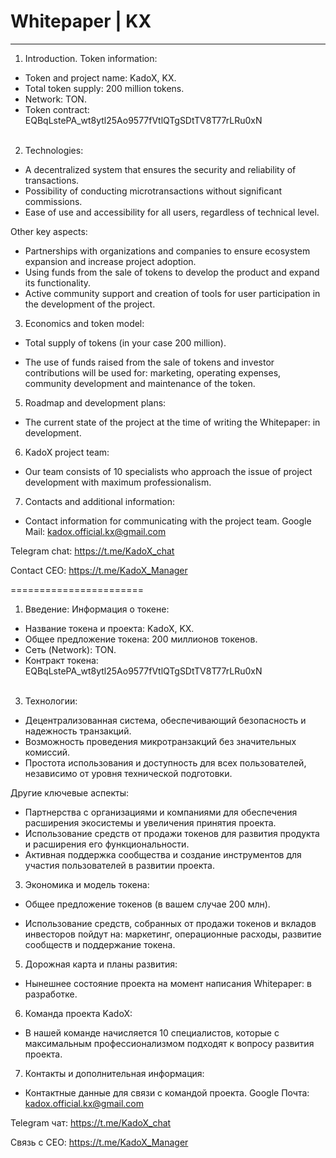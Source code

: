 # Whitepaper | KX
------------------
1. Introduction.
 Token information:
 - Token and project name: KadoX, KX.<br>
 - Total token supply: 200 million tokens.<br>
 - Network: TON.<br>
 - Token contract: EQBqLstePA_wt8ytl25Ao9577fVtlQTgSDtTV8T77rLRu0xN
<br><br>
 2. Technologies:
 - A decentralized system that ensures the security and reliability of transactions.
 - Possibility of conducting microtransactions without significant commissions.
 - Ease of use and accessibility for all users, regardless of technical level.

 Other key aspects:
 - Partnerships with organizations and companies to ensure ecosystem expansion and increase project adoption.
 - Using funds from the sale of tokens to develop the product and expand its functionality.
 - Active community support and creation of tools for user participation in the development of the project.

 3. Economics and token model:
 - Total supply of tokens (in your case 200 million).

 - The use of funds raised from the sale of tokens and investor contributions will be used for: marketing, operating expenses, community development and maintenance of the token.

 5. Roadmap and development plans:
 - The current state of the project at the time of writing the Whitepaper: in development.

 6. KadoX project team:
 - Our team consists of 10 specialists who approach the issue of project development with maximum professionalism.

 7. Contacts and additional information:
 - Contact information for communicating with the project team.
 Google Mail: kadox.official.kx@gmail.com

 Telegram chat:
 https://t.me/KadoX_chat

 Contact CEO:
 https://t.me/KadoX_Manager


=======================


 1. Введение:
 Информация о токене:
- Название токена и проекта: KadoX, KX.<br>
- Общее предложение токена: 200 миллионов токенов.<br>
- Сеть (Network): TON.<br>
- Контракт токена: EQBqLstePA_wt8ytl25Ao9577fVtlQTgSDtTV8T77rLRu0xN
<br><br>
3. Технологии:
- Децентрализованная система, обеспечивающий безопасность и надежность транзакций.
- Возможность проведения микротранзакций без значительных комиссий.
- Простота использования и доступность для всех пользователей, независимо от уровня технической подготовки.

Другие ключевые аспекты:
- Партнерства с организациями и компаниями для обеспечения расширения экосистемы и увеличения принятия проекта.
- Использование средств от продажи токенов для развития продукта и расширения его функциональности.
- Активная поддержка сообщества и создание инструментов для участия пользователей в развитии проекта.

3. Экономика и модель токена:
- Общее предложение токенов (в вашем случае 200 млн).

- Использование средств, собранных от продажи токенов и вкладов инвесторов пойдут на: маркетинг, операционные расходы, развитие сообществ и поддержание токена.

5. Дорожная карта и планы развития:
- Нынешнее состояние проекта на момент написания Whitepaper: в разработке.

6. Команда проекта KadoX:
- В нашей команде начисляется 10 специалистов, которые с максимальным профессионализмом подходят к вопросу развития проекта.

7. Контакты и дополнительная информация:
- Контактные данные для связи с командой проекта.
Google Почта: kadox.official.kx@gmail.com

Telegram чат:
https://t.me/KadoX_chat

Связь с CEO:
https://t.me/KadoX_Manager
